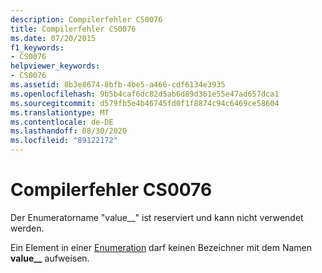 ```yaml
---
description: Compilerfehler CS0076
title: Compilerfehler CS0076
ms.date: 07/20/2015
f1_keywords:
- CS0076
helpviewer_keywords:
- CS0076
ms.assetid: 8b3e8674-8bfb-4be5-a466-cdf6134e3935
ms.openlocfilehash: 9b5b4caf6dc82d5ab6d89d361e55e47ad657dca1
ms.sourcegitcommit: d579fb5e4b46745fd0f1f8874c94c6469ce58604
ms.translationtype: MT
ms.contentlocale: de-DE
ms.lasthandoff: 08/30/2020
ms.locfileid: "89122172"
---
```

# <a name="compiler-error-cs0076"></a>Compilerfehler CS0076
Der Enumeratorname "value__" ist reserviert und kann nicht verwendet werden.  
  
 Ein Element in einer [Enumeration](../language-reference/builtin-types/enum.md) darf keinen Bezeichner mit dem Namen **value__** aufweisen.
